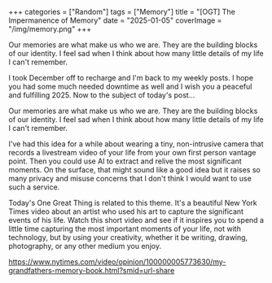 +++
categories = ["Random"]
tags = ["Memory"]
title = "[OGT] The Impermanence of Memory"
date = "2025-01-05"
coverImage = "/img/memory.png"
+++

Our memories are what make us who we are. They are the building blocks of our identity. I feel sad when I think about how many little details of my life I can't remember. 

<!--more-->

I took December off to recharge and I'm back to my weekly posts. I hope you had some much needed downtime as well and I wish you a peaceful and fulfilling 2025. Now to the subject of today's post...

Our memories are what make us who we are. They are the building blocks of our identity. I feel sad when I think about how many little details of my life I can't remember. 

I've had this idea for a while about wearing a tiny, non-intrusive camera that records a livestream video of your life from your own first person vantage point. Then you could use AI to extract and relive the most significant moments. On the surface, that might sound like a good idea but it raises so many privacy and misuse concerns that I don't think I would want to use such a service.

Today's One Great Thing is related to this theme. It's a beautiful New York Times video about an artist who used his art to capture the significant events of his life. Watch this short video and see if it inspires you to spend a little time capturing the most important moments of your life, not with technology, but by using your creativity, whether it be writing, drawing, photography, or any other medium you enjoy.
  
https://www.nytimes.com/video/opinion/100000005773630/my-grandfathers-memory-book.html?smid=url-share
